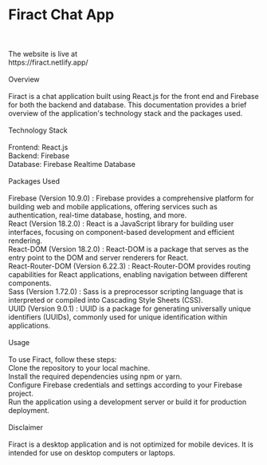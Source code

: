 # Firact Chat App 
<br>
<br>
The website is live at 
<br>
https://firact.netlify.app/
<br>
<br>
Overview
<br>
<br>
Firact is a chat application built using React.js for the front end and Firebase for both the backend and database. This documentation provides a brief overview of the application's technology stack and the packages used.
<br>
<br>
Technology Stack
<br>
<br>
Frontend: React.js
<br>
Backend: Firebase
<br>
Database: Firebase Realtime Database
<br>
<br>
Packages Used
<br>
<br>
Firebase (Version 10.9.0)
:
Firebase provides a comprehensive platform for building web and mobile applications, offering services such as authentication, real-time database, hosting, and more.
<br>
React (Version 18.2.0)
:
React is a JavaScript library for building user interfaces, focusing on component-based development and efficient rendering.
<br>
React-DOM (Version 18.2.0)
:
React-DOM is a package that serves as the entry point to the DOM and server renderers for React.
<br>
React-Router-DOM (Version 6.22.3)
:
React-Router-DOM provides routing capabilities for React applications, enabling navigation between different components.
<br>
Sass (Version 1.72.0)
:
Sass is a preprocessor scripting language that is interpreted or compiled into Cascading Style Sheets (CSS).
<br>
UUID (Version 9.0.1)
:
UUID is a package for generating universally unique identifiers (UUIDs), commonly used for unique identification within applications.
<br>
<br>
Usage
<br>
<br>
To use Firact, follow these steps:
<br>
Clone the repository to your local machine.
<br>
Install the required dependencies using npm or yarn.
<br>
Configure Firebase credentials and settings according to your Firebase project.
<br>
Run the application using a development server or build it for production deployment.
<br>
<br>
Disclaimer
<br>
<br>
Firact is a desktop application and is not optimized for mobile devices. It is intended for use on desktop computers or laptops.
